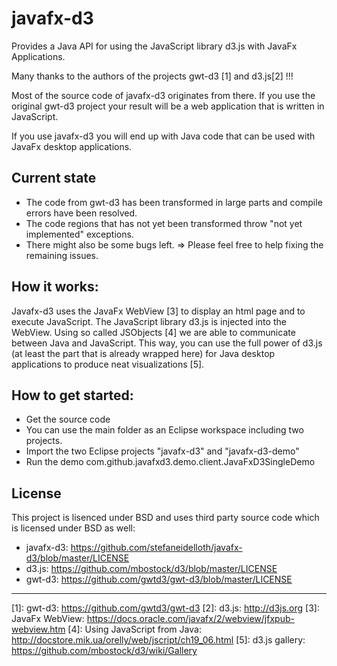 # javafx-d3

Provides a Java API for using the JavaScript library d3.js with JavaFx Applications.

Many thanks to the authors of the projects gwt-d3 [1] and d3.js[2] !!! 

Most of the source code of javafx-d3 originates from there. If you use the original
gwt-d3 project your result will be a web application that is written in JavaScript. 

If you use javafx-d3 you will end up with Java code that can be used with 
JavaFx desktop applications.

## Current state

* The code from gwt-d3 has been transformed in large parts and compile errors have been resolved.
* The code regions that has not yet been transformed throw "not yet implemented" exceptions.
* There might also be some bugs left.
=> Please feel free to help fixing the remaining issues.  

## How it works:

Javafx-d3 uses the JavaFx WebView [3] to display an html page and to execute JavaScript.
The JavaScript library d3.js is injected into the WebView. Using 
so called JSObjects [4] we are able to communicate between Java and JavaScript. 
This way, you can use the full power of d3.js (at least the part that is already wrapped here) 
for Java desktop applications to produce neat visualizations [5]. 

## How to get started:

* Get the source code 
* You can use the main folder as an Eclipse workspace including two projects.
* Import the two Eclipse projects "javafx-d3" and "javafx-d3-demo"
* Run the demo com.github.javafxd3.demo.client.JavaFxD3SingleDemo  

## License

This project is lisenced under BSD and uses third party source code which is licensed under BSD as well:
* javafx-d3: https://github.com/stefaneidelloth/javafx-d3/blob/master/LICENSE
* d3.js: https://github.com/mbostock/d3/blob/master/LICENSE
* gwt-d3: https://github.com/gwtd3/gwt-d3/blob/master/LICENSE

----  
 
[1]: gwt-d3: https://github.com/gwtd3/gwt-d3
[2]: d3.js: http://d3js.org
[3]: JavaFx WebView: https://docs.oracle.com/javafx/2/webview/jfxpub-webview.htm
[4]: Using JavaScript from Java: http://docstore.mik.ua/orelly/web/jscript/ch19_06.html
[5]: d3.js gallery: https://github.com/mbostock/d3/wiki/Gallery


